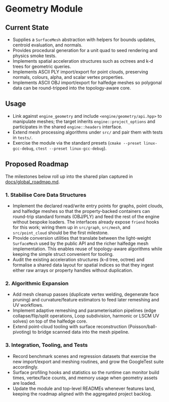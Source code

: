 # Geometry Module

## Current State

- Supplies a `SurfaceMesh` abstraction with helpers for bounds updates, centroid evaluation, and normals.
- Provides procedural generation for a unit quad to seed rendering and physics smoke tests.
- Implements spatial acceleration structures such as octrees and k-d trees for geometric queries.
- Implements ASCII PLY import/export for point clouds, preserving normals, colours, alpha, and scalar vertex properties.
- Implements ASCII OBJ import/export for halfedge meshes so polygonal data can be round-tripped into the topology-aware core.

## Usage

- Link against `engine_geometry` and include `<engine/geometry/api.hpp>` to manipulate meshes; the target inherits `engine::project_options` and participates in the shared `engine::headers` interface.
- Extend mesh processing algorithms under `src/` and pair them with tests in `tests/`.
- Exercise the module via the standard presets (`cmake --preset linux-gcc-debug`, `ctest --preset linux-gcc-debug`).

## Proposed Roadmap

The milestones below roll up into the shared plan captured in [docs/global_roadmap.md](../../docs/global_roadmap.md).

### 1. Stabilise Core Data Structures

- Implement the declared read/write entry points for graphs, point clouds, and halfedge meshes so that the property-backed
  containers can round-trip standard formats (OBJ/PLY) and feed the rest of the engine without bespoke loaders. The
  interfaces already expose `friend` hooks for this work; wiring them up in `src/graph`, `src/mesh`, and `src/point_cloud`
  should be the first milestone.
- Provide conversion utilities that translate between the light-weight `SurfaceMesh` used by the public API and the richer
  halfedge mesh implementation. This enables reuse of topology-aware algorithms while keeping the simple struct convenient
  for tooling.
- Audit the existing acceleration structures (k-d tree, octree) and formalise a shared data layout for spatial indices so
  that they ingest either raw arrays or property handles without duplication.

### 2. Algorithmic Expansion

- Add mesh cleanup passes (duplicate vertex welding, degenerate face pruning) and curvature/feature estimators to feed later
  remeshing and UV workflows.
- Implement adaptive remeshing and parameterisation pipelines (edge collapse/flip/split operations, Loop subdivision,
  harmonic or LSCM UV solves) on top of the halfedge core.
- Extend point-cloud tooling with surface reconstruction (Poisson/ball-pivoting) to bridge scanned data into the mesh
  pipeline.

### 3. Integration, Tooling, and Tests

- Record benchmark scenes and regression datasets that exercise the new import/export and meshing routines, and grow the
  GoogleTest suite accordingly.
- Surface profiling hooks and statistics so the runtime can monitor build times, vertex/face counts, and memory usage when
  geometry assets are loaded.
- Update the module and top-level READMEs whenever features land, keeping the roadmap aligned with the aggregated project
  backlog.
